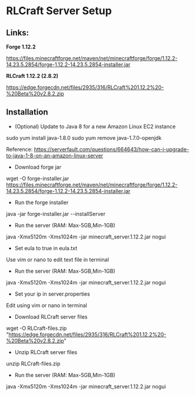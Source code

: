 # RLCraft Server Setup

## Links:

**Forge 1.12.2**

https://files.minecraftforge.net/maven/net/minecraftforge/forge/1.12.2-14.23.5.2854/forge-1.12.2-14.23.5.2854-installer.jar

**RLCraft 1.12.2 (2.8.2)**

https://edge.forgecdn.net/files/2935/316/RLCraft%201.12.2%20-%20Beta%20v2.8.2.zip

## Installation

- (Optional) Update to Java 8 for a new Amazon Linux EC2 instance

sudo yum install java-1.8.0
sudo yum remove java-1.7.0-openjdk

Reference: https://serverfault.com/questions/664643/how-can-i-upgrade-to-java-1-8-on-an-amazon-linux-server

- Download forge jar 

wget -O forge-installer.jar https://files.minecraftforge.net/maven/net/minecraftforge/forge/1.12.2-14.23.5.2854/forge-1.12.2-14.23.5.2854-installer.jar

- Run the forge installer

java -jar forge-installer.jar --installServer

- Run the server (RAM: Max-5GB,Min-1GB) 

java -Xmx5120m -Xms1024m -jar minecraft_server.1.12.2.jar nogui

- Set eula to true in eula.txt

Use vim or nano to edit text file in terminal

- Run the server (RAM: Max-5GB,Min-1GB) 

java -Xmx5120m -Xms1024m -jar minecraft_server.1.12.2.jar nogui

- Set your ip in server.properties

Edit using vim or nano in terminal

- Download RLCraft server files

wget -O RLCraft-files.zip "https://edge.forgecdn.net/files/2935/316/RLCraft%201.12.2%20-%20Beta%20v2.8.2.zip"

- Unzip RLCraft server files

unzip RLCraft-files.zip

- Run the server (RAM: Max-5GB,Min-1GB) 

java -Xmx5120m -Xms1024m -jar minecraft_server.1.12.2.jar nogui


